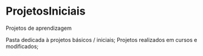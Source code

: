 # ProjetosIniciais
Projetos de aprendizagem

Pasta dedicada à projetos básicos / iniciais;
Projetos realizados em cursos e modificados;
